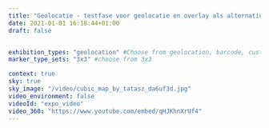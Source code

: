```yaml
---
title: "Geolocatie - testfase voor geolocatie en overlay als alternatief menu (in flux)"
date: 2021-01-01 16:18:44+01:00
draft: false


exhibition_types: "geolocation" #Choose from geolocation, barcode, custom_barcode, picture
marker_type_sets: "3x3" #choose from 3x3

context: true
sky: true
sky_image: "/video/cubic_map_by_tatasz_da6uf3d.jpg"
video_environment: false
videoId: "expo_video"
video_360: "https://www.youtube.com/embed/qHJKhnXrUf4"
---
```

